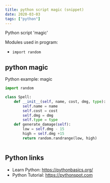 ```yaml
---
title: python script magic (snippet)
date: 2020-03-03
tags: ["python"]
---
```

Python script 'magic'


Modules used in program: 
* `import random`

## python magic

Python example: magic

```python
import random

class Spell:
    def __init__(self, name, cost, dmg, type):
        self.name = name
        self.cost = cost
        self.dmg = dmg
        self.type = type
    def generate_damage(self):
        low = self.dmg - 15
        high = self.dmg +15
        return random.randrange(low, high)



```

## Python links

- Learn Python: https://pythonbasics.org/
- Python Tutorial: https://pythonspot.com
